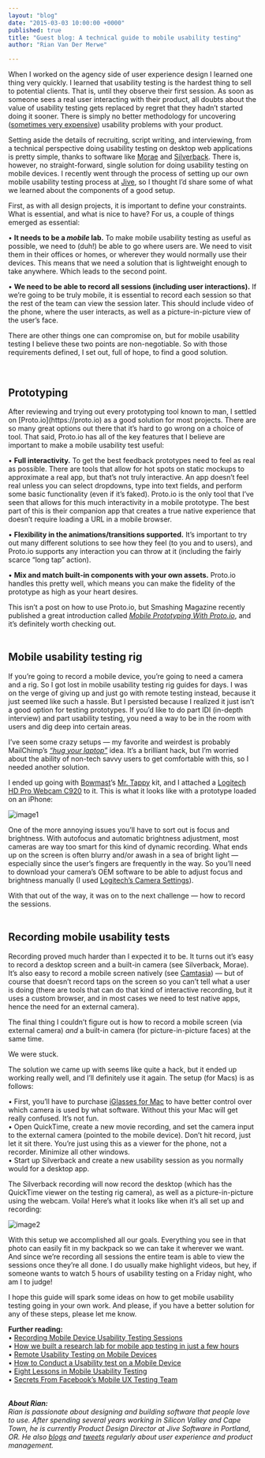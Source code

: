 ```yaml
---
layout: "blog"
date: "2015-03-03 10:00:00 +0000"
published: true
title: "Guest blog: A technical guide to mobile usability testing"
author: "Rian Van Der Merwe"

---
```


When I worked on the agency side of user experience design I learned one thing very quickly. I learned that usability testing is the hardest thing to sell to potential clients. That is, until they observe their first session. As soon as someone sees a real user interacting with their product, all doubts about the value of usability testing gets replaced by regret that they hadn’t started doing it sooner. There is simply no better methodology for uncovering ([sometimes very expensive](http://www.uie.com/articles/three_hund_million_button/)) usability problems with your product.<br/>

Setting aside the details of recruiting, script writing, and interviewing, from a technical perspective doing usability testing on desktop web applications is pretty simple, thanks to software like [Morae](http://www.techsmith.com/morae.html) and [Silverback](http://silverbackapp.com). There is, however, no straight-forward, single solution for doing usability testing on mobile devices. I recently went through the process of setting up our own mobile usability testing process at [Jive](https://www.jivesoftware.com), so I thought I’d share some of what we learned about the components of a good setup.<br/>

First, as with all design projects, it is important to define your constraints. What is essential, and what is nice to have? For us, a couple of things emerged as essential:<br/>

• <b>It needs to be a <i>mobile</i> lab.</b> To make mobile usability testing as useful as possible, we need to (duh!) be able to go where users are. We need to visit them in their offices or homes, or wherever they would normally use their devices. This means that we need a solution that is lightweight enough to take anywhere. Which leads to the second point.<br/>

• <b>We need to be able to record all sessions (including user interactions).</b> If we’re going to be truly mobile, it is essential to record each session so that the rest of the team can view the session later. This should include video of the phone, where the user interacts, as well as a picture-in-picture view of the user’s face.<br/>

There are other things one can compromise on, but for mobile usability testing I believe these two points are non-negotiable. So with those requirements defined, I set out, full of hope, to find a good solution.<br/>

<br/>
<h2 class="super_sub_heading">Prototyping</h2>
After reviewing and trying out every prototyping tool known to man, I settled on [Proto.io](https://proto.io) as a good solution for most projects. There are so many great options out there that it’s hard to go wrong on a choice of tool. That said, Proto.io has all of the key features that I believe are important to make a mobile usability test useful:<br/>

• <b>Full interactivity.</b> To get the best feedback prototypes need to feel as real as possible. There are tools that allow for hot spots on static mockups to approximate a real app, but that’s not truly interactive. An app doesn’t feel real unless you can select dropdowns, type into text fields, and perform some basic functionality (even if it’s faked). Proto.io is the only tool that I’ve seen that allows for this much interactivity in a mobile prototype. The best part of this is their companion app that creates a true native experience that doesn’t require loading a URL in a mobile browser.<br/>

• <b>Flexibility in the animations/transitions supported.</b> It’s important to try out many different solutions to see how they feel (to you and to users), and Proto.io supports any interaction you can throw at it (including the fairly scarce “long tap” action).<br/>

• <b>Mix and match built-in components with your own assets.</b> Proto.io handles this pretty well, which means you can make the fidelity of the prototype as high as your heart desires.<br/>

This isn’t a post on how to use Proto.io, but Smashing Magazine recently published a great introduction called <i>[Mobile Prototyping With Proto.io](http://www.smashingmagazine.com/2015/02/19/mobile-prototyping-with-protoio/)</i>, and it’s definitely worth checking out.<br/>
<br/>

<h2 class="super_sub_heading">Mobile usability testing rig</h2>
If you’re going to record a mobile device, you’re going to need a camera and a rig. So I got lost in mobile usability testing rig guides for days. I was on the verge of giving up and just go with remote testing instead, because it just seemed like such a hassle. But I persisted because I realized it just isn’t a good option for testing prototypes. If you’d like to do part IDI (in-depth interview) and part usability testing, you need a way to be in the room with users and dig deep into certain areas.<br/>

I’ve seen some crazy setups — my favorite and weirdest is probably MailChimp’s <i>[“hug your laptop”](http://blog.mailchimp.com/remote-usability-testing-on-mobile-devices/)</i> idea. It’s a brilliant hack, but I’m worried about the ability of non-tech savvy users to get comfortable with this, so I needed another solution.<br/>

I ended up going with [Bowmast](http://www.bowmast.com)’s [Mr. Tappy](http://www.mrtappy.com) kit, and I attached a [Logitech HD Pro Webcam C920](http://www.amazon.com/Logitech-Webcam-Widescreen-Calling-Recording/dp/B006JH8T3S/ref=sr_1_1?sr=8-1&ie=UTF8&tag=leavethegreat-20&qid=1422922486) to it. This is what it looks like with a prototype loaded on an iPhone:<br/>

![image1](http://i1291.photobucket.com/albums/b548/grammccram/Screen%20Shot%202015-02-27%20at%2014.17.43_zpsxgosgalf.png)
<br/>

One of the more annoying issues you’ll have to sort out is focus and brightness. With autofocus and automatic brightness adjustment, most cameras are way too smart for this kind of dynamic recording. What ends up on the screen is often blurry and/or awash in a sea of bright light — especially since the user’s fingers are frequently in the way. So you’ll need to download your camera’s OEM software to be able to adjust focus and brightness manually (I used [Logitech’s Camera Settings](https://itunes.apple.com/us/app/logitech-camera-settings/id638332853?mt=12)).<br/>

With that out of the way, it was on to the next challenge — how to record the sessions.<br/>
<br/>

<h2 class="super_sub_heading">Recording mobile usability tests</h2>

Recording proved much harder than I expected it to be. It turns out it’s easy to record a desktop screen and a built-in camera (see Silverback, Morae). It’s also easy to record a mobile screen natively (see [Camtasia](http://www.techsmith.com/camtasia.html)) — but of course that doesn’t record taps on the screen so you can’t tell what a user is doing (there are tools that can do that kind of interactive recording, but it uses a custom browser, and in most cases we need to test native apps, hence the need for an external camera).<br/>

The final thing I couldn’t figure out is how to record a mobile screen (via external camera) <i>and</i> a built-in camera (for picture-in-picture faces) at the same time.<br/>

We were stuck.<br/>

The solution we came up with seems like quite a hack, but it ended up working really well, and I’ll definitely use it again. The setup (for Macs) is as follows:<br/>

• First, you’ll have to purchase [iGlasses for Mac](http://www.ecamm.com/mac/iglasses/) to have better control over which camera is used by what software. Without this your Mac will get really confused. It’s not fun.<br/>
• Open QuickTime, create a new movie recording, and set the camera input to the external camera (pointed to the mobile device). Don’t hit record, just let it sit there. You’re just using this as a viewer for the phone, not a recorder. Minimize all other windows.<br/>
• Start up Silverback and create a new usability session as you normally would for a desktop app.<br/>

The Silverback recording will now record the desktop (which has the QuickTime viewer on the testing rig camera), as well as a picture-in-picture using the webcam. Voila!
Here’s what it looks like when it’s all set up and recording:<br/>

![image2](http://i1291.photobucket.com/albums/b548/grammccram/Screen%20Shot%202015-02-27%20at%2014.17.53_zpsatmj9wvj.png)
<br/>

With this setup we accomplished all our goals. Everything you see in that photo can easily fit in my backpack so we can take it wherever we want. And since we’re recording all sessions the entire team is able to view the sessions once they’re all done. I do usually make highlight videos, but hey, if someone wants to watch 5 hours of usability testing on a Friday night, who am I to judge!<br/>

I hope this guide will spark some ideas on how to get mobile usability testing going in your own work. And please, if you have a better solution for any of these steps, please let me know.<br/>

<b>Further reading:</b><br/>
• [Recording Mobile Device Usability Testing Sessions](http://www.thoughtworks.com/insights/blog/recording-mobile-device-usability-testing-sessions-–-guerrilla-style)<br/>
• [How we built a research lab for mobile app testing in just a few hours](http://www.gv.com/lib/how-we-built-a-research-lab-for-mobile-app-testing-in-just-a-few-hours)<br/>
• [Remote Usability Testing on Mobile Devices](http://blog.mailchimp.com/remote-usability-testing-on-mobile-devices/)<br/>
• [How to Conduct a Usability test on a Mobile Device](http://www.measuringu.com/blog/mobile-usability-test.php)<br/>
• [Eight Lessons in Mobile Usability Testing](http://uxmag.com/articles/eight-lessons-in-mobile-usability-testing)<br/>
• [Secrets From Facebook’s Mobile UX Testing Team](http://www.fastcolabs.com/3007979/open-company/secrets-facebooks-mobile-ux-testing-team)<br/>
<br>

<i><b>About Rian:</b><br/>
Rian is passionate about designing and building software that people love to use. After spending several years working in Silicon Valley and Cape Town, he is currently Product Design Director at Jive Software in Portland, OR. He also [blogs](http://www.elezea.com) and [tweets](https://twitter.com/RianVDM) regularly about user experience and product management.</i>
